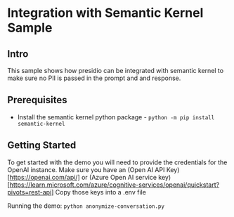 # Integration with Semantic Kernel Sample

## Intro

This sample shows how presidio can be integrated with semantic kernel to make sure no PII is passed in the prompt and and response.

## Prerequisites

- Install the semantic kernel python package - `python -m pip install semantic-kernel`

## Getting Started

To get started with the demo you will need to provide the credentials for the OpenAI instance. 
Make sure you have an (Open AI API Key)[https://openai.com/api/] or (Azure Open AI service key)[https://learn.microsoft.com/azure/cognitive-services/openai/quickstart?pivots=rest-api]
Copy those keys into a .env file  

Running the demo: `python anonymize-conversation.py`

